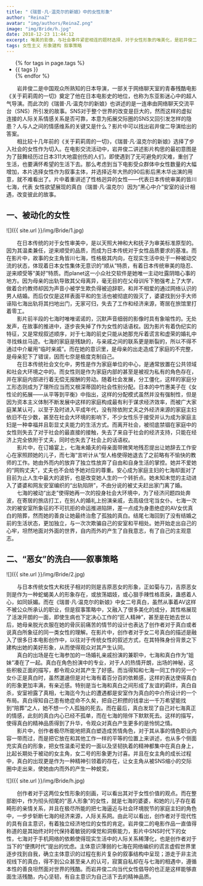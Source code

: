 ```yaml
---
title: "《瑞普·凡·温克尔的新娘》中的女性形象"
author: "ReinaZ"
avatar: "img/authors/ReinaZ.png"
image: "img/Bride/h.jpg"
date: 2018-12-23 11:44:12
excerpt: 唯美的影像，与社会事件紧密相连的题材选择，对于女性形象的唯美化，是岩井俊二一以贯之的电影风格。今年的影片《瑞普·凡·温克尔的新娘》是其突破瓶颈的新作，在香港的全球首映，日本本土的放映，上海国际电影节的展映和韩国放映中，均获得一致好评。影片时长三小时，但并未有任何冗长感觉，除了影片环环相扣的精妙故事外，影片塑造的女性形象也是复杂而深入人心的，女主角七奈的形象可以看作是传统日本女性在当下新兴SNS社会中的缩影。
tags: 女性主义 形象建构 叙事策略
---
```

<ul>
  {% for tags in page.tags %}
    <li>{{ tags }}</li>
  {% endfor %}
</ul>

　　岩井俊二是中国观众所熟知的日本导演，一部关于网络聊天室的青春残酷电影《关于莉莉周的一切》奠定了他在日本电影史的地位，也称为东亚影迷心中的超人气导演。而此次的《瑞普·凡·温克尔的新娘》也讲述的是一连串由网络聊天交流平台（SNS）所引发的故事。SNS对于整个世界的改变是巨大的，然而这样的虚拟连接的人际关系情感关系是否可靠，本意为拓展交际圈的SNS又回引发怎样的隐患？人与人之间的情感维系的关键又是什么？影片中可以找出岩井俊二导演给出的答案。  
　　相比较十几年前的《关于莉莉周的一切》，《瑞普·凡·温克尔的新娘》选择了步入社会的女性作为切入。在电影交流活动中，岩井俊二讲述影片构思的最初意图是为了鼓舞经历过日本311大地震创伤的人们，即使遇到了无可避免的灾难，重创了生活，也要满怀希望的生活下去。那么考虑到当下电影受众群体中女性数量的大幅增加，本片选择女性作为叙事主体，并选择近年大热的90后影后黑木华出演的用意，就不难看出了。片中着重讲述了性格迥异的女性——代表日本传统审美的皆川七海，代表 女性欲望展现的真白（瑞普·凡·温克尔）因为“黑心中介”安室的设计相遇，改变彼此的故事。

## 一、被动化的女性
![]({{ site.url }}/img/Bride/1.jpg)

　　在日本传统的对于女性审美中，是以天照大神和大和抚子为审美标准原型的。因为其温柔兼任，逆来顺受的品质，而成为日本传统对于女性品质要求的基准。而在影片中，故事的女主角皆川七海，性格极其内向，在现实生活中处于一种被动交流的状态，体现着日本女性集体无意识的“顺从”特质，有着日本传统审美的隐忍、逆来顺受等“美好”特质。而planet这一小众社交软件是她唯一主动吐露阴暗心事的地方。因为母亲的出轨导致其父母离异，毫无目的在父母训斥下勉强考上了大学，做着合约教师却因为声音小被学生欺负得被迫辞职，和并不相爱的通过网络认识的男人结婚。而后仅仅是这样表面平和的生活也被彻底的毁灭了，婆婆找到分手大师诬陷七海出轨将其扫地出门，无家可归，失去了工作和经济来源，寄居在旅馆里打着零工。  
　　影片前半段的七海时唯唯诺诺的，沉默声音细弱的影像时具有象喻性的。无处发声，在故事的推进中，逐步丧失掉了作为女性的话语权。因为影片有着伪纪实的特征，又是常规叙述顺序，对于七海的前史只能从她那充斥着谎言和虚荣的婚礼中寻找蛛丝马迹。七海的家庭是残缺的，与亲戚之间的联系更是断裂的，所以不得不通过中介雇用“临时亲戚”。而在她的意识里，是母亲的出走造成了家庭的不完整，是母亲犯下了错误，因而七奈是极度克制自己。  
　　在日本传统社会文化中，男性是作为家庭单位的中心，是通常放置在公共领域和社会大环境之中的。而女性则是作为家庭内部的甚至是被视为私有的角色存在，并在家庭内部进行着无偿无报酬的劳动。随着社会发展，分工僵化，这样的家庭分工形态则成为了理所应当而又根深蒂固的社会性别分配。日本的中竹惠美子在《女性论的拓展——从平等到平衡》中指出，这样的分配模式虽然并没有强制性，但是因为资本主义体制不断发展中这样的家庭构成最有利于谋求经济效率，而被广大家庭某某认可，以至于及时进入平成年代，没有除依附丈夫之外经济来源的家庭主妇依旧不在少数，甚至在社会大环境的影响下，不少女性乐于接受并认为成为家庭主妇是一种幸福并且彰显丈夫能力的生活方式。而离开社会，被彻底禁锢在家庭中的女性则失去了对于社会的最直接的接触，失去了来自于社会的经济支持，只能在经济上完全依附于丈夫，同时也失去了社会上的话语权。  
　　影片中，在订婚宴上，七海未婚夫的母亲面带微笑地残忍提出让她辞去工作安心在家照顾她的儿子，而七海“言听计从”型人格使得她退去了之前略有不愉快的教师的工作。她由外而内的放弃了独立性放弃了自由和自身生活的掌控。她并不爱她的“网购丈夫”，丈夫也不会给予她对应的尊重。安心成为家庭主妇的七海却面对了目前为止人生中最大的波折，也是改变她人生的一个转折点。她未知未觉的主动进入了婆婆和网友安室编织的“出轨陷阱”，不由分说的被丈夫赶出家门离了婚。  
　　七海的被动“出走”使得她再一次的投身社会大环境中，为了经济问题四处奔波，在寄居的旅店打工，在别人的婚礼上扮演亲戚，去高级住宅当女仆。七海一次次的被安室所象征的不可抗拒的命运推进陷阱，差一点成为身患绝症的AV女优真白的陪葬，然而她的善良让她最终治愈了孤独的真白。结尾七海回到了没有结婚之前的生活状态，更加独立，与一次次欺骗自己的安室和平相处。她开始走出自己的心牢，坦然地面对外面的世界，自内而外的产生了自我意志，有了自己的主观意志。

## 二、“恶女”的洗白——叙事策略
![]({{ site.url }}/img/Bride/2.jpg)

　　与日本传统女性大和抚子相对的则是吉原恶女的形象，正如菊与刀，吉原恶女则是作为一种蛇蝎美人的形象存在，或放荡娼妓，或心狠手辣性格乖戾，蛊惑着人心，如同妖媚。而在《瑞普·凡·温克尔的新娘》中女二号真白，虽然从事着AV这样不被公众所承认的职业，但是叙事策略中，又融入了很多美化的成分，其性格展现了活泼开朗的一面，即使生病也下定决心工作的“匠人精神”，甚至是在她去世以后，她母亲脱光衣服在她的骨灰前痛苦的情节的设计也表达了创作者对于真白或者说真白所象征的同一类女性的理解。在影片中，创作者对于女二号真白的描述是融入了很多日本电影创作中，以往对于传统女性的叙述方式，在其特殊身份背景之下建构出她的美好形象，从而使得观众对其产生认同。  
　　真白的出场是在七海参加的一场婚礼亲戚扮演的兼职中，七海和真白作为“姐妹”凑在了一起。真白在角色扮演中的专业，对于人的热情开朗，出场的神秘，这些积极正面的描写，都令观众对其产生了好感。而当得知和七海一同工作的另一个女仆正是真白时，虽然邋遢但是对七海有着百分百的依赖感，这样的表达使得真白的形象更加丰满，有亲近感。特别是当七海和真白之间形成了友谊的羁绊，真白自杀，安室袒露了真相，七海迄今为止的遭遇都是安室作为真白的中介所设计的一个布局。真白得知自己患有绝症命不久矣，把自己积攒的钱拿出一千万希望能找到“陪葬”之人，她不想一个人孤独的死去。而在最后，真白发现了自己对七海真正的情感，此刻的真白内心已经不孤单，而在七海的陪伴下默默死去。这样的描写，使得真白的精神品质得到了升华，令观众对真白产生更多的是怜悯之情。  
　　影片中，创作者极尽所能地把真白塑造成苦情角色，对于其从事的情色职业内容一带而过，而是把它放在和其他工作一样的平等的位置上来讲述，也从多个侧面充实真白的形象，把女性温柔可爱的一面以及坚韧执着的精神都集中在真白身上，比起长期处于被动的女主角，女二号的形象更为讨喜。并且在女主角的成长过程中，真白的出现更是作为一种精神引领着的存在，让女主角从被SNS缩小的交际圈中走出来，使她由内而外的产生一种蜕变。

![]({{ site.url }}/img/Bride/h.jpg)

　　创作者对于这两位女性形象的刻画，可以看出其对于女性价值的观点。而在整部剧中，作为彻头彻尾的“恶人形象”的女性，就是七海的婆婆，和她的儿子存在着畸形的亲情关系，并且在极尽所能的把七海逼近与社会环境脱节的家庭主妇的角色中，一步步斩断七海的经济来源，人际关系网。由此可以看出，创作者对于现代性的具有自主意识，有着独立经济地位的女性的肯定。岩井俊二的电影作品一直值得称道的是其始终对时代保持着敏锐的嗅觉和洞察能力，影片中SNS时代下的女性，七海对于手机网络的依赖使得现实生活中的人际关系稀薄化，也是创作者对于当下的“便携时代”提出的忧虑。主体意识薄弱的七海在网络编织的谎言虚假世界里逐步找到自我，确立主体意识的过程在影片复杂的叙事结构中呈现；游走于非主流视线下的真白，得不到公众甚至亲人的认可，寂寞自私却在与七海的相遇中，遵循本性的善良坦然面对世界的残酷。而岩井俊二向当代女性倡导的也正是这样能够直面生活残酷，内心坚韧，有自主意识为自己活下去的精神品质。
